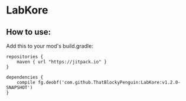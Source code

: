 # LabKore
## How to use:
Add this to your mod's build.gradle:
```
repositories {
    maven { url "https://jitpack.io" }
}

dependencies {
    compile fg.deobf('com.github.ThatBlockyPenguin:LabKore:v1.2.0-SNAPSHOT')
}
```
